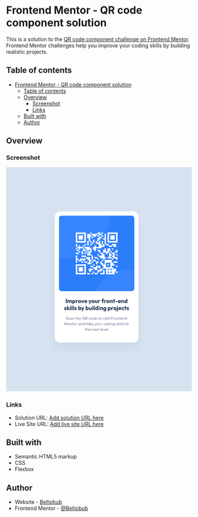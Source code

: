 # Frontend Mentor - QR code component solution

This is a solution to the [QR code component challenge on Frontend Mentor](https://www.frontendmentor.io/challenges/qr-code-component-iux_sIO_H). Frontend Mentor challenges help you improve your coding skills by building realistic projects. 

## Table of contents

- [Frontend Mentor - QR code component solution](#frontend-mentor---qr-code-component-solution)
  - [Table of contents](#table-of-contents)
  - [Overview](#overview)
    - [Screenshot](#screenshot)
    - [Links](#links)
  - [Built with](#built-with)
  - [Author](#author)

## Overview

### Screenshot

![](./screenshot.png)

### Links

- Solution URL: [Add solution URL here](https://your-solution-url.com)
- Live Site URL: [Add live site URL here](https://bellsibub.github.io/FM_QR-code-component/)

## Built with

- Semantic HTML5 markup
- CSS 
- Flexbox

## Author

- Website - [Bellsibub](https://www.bellsibub.me/)
- Frontend Mentor - [@Bellsibub](https://www.frontendmentor.io/profile/Bellsibub)